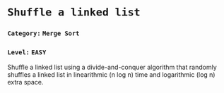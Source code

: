 # `Shuffle a linked list`

###    `Category:` `Merge Sort`
###    `Level:` `EASY`

Shuffle a linked list using a divide-and-conquer algorithm that randomly shuffles a linked list in linearithmic (n log n) time and logarithmic (log n) extra space.
